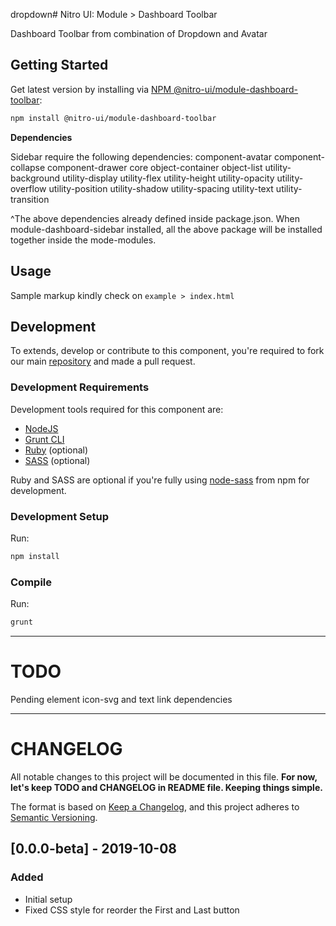 dropdown# Nitro UI: Module > Dashboard Toolbar

Dashboard Toolbar from combination of Dropdown and Avatar

## Getting Started

Get latest version by installing via [NPM @nitro-ui/module-dashboard-toolbar](https://www.npmjs.com/package/@nitro-ui/module-dashboard-toolbar):

```sh
npm install @nitro-ui/module-dashboard-toolbar
```
**Dependencies**


Sidebar require the following dependencies:
component-avatar
component-collapse
component-drawer
core
object-container
object-list
utility-background
utility-display
utility-flex
utility-height
utility-opacity
utility-overflow
utility-position
utility-shadow
utility-spacing
utility-text
utility-transition

^The above dependencies already defined inside package.json. When module-dashboard-sidebar installed, all the above package will be installed together inside the mode-modules.

## Usage

Sample markup kindly check on `example > index.html`


## Development

To extends, develop or contribute to this component, you're required to fork our main [repository](https://github.com/icarasia-engineering/nitro-ui) and made a pull request.

### Development Requirements

Development tools required for this component are:

- [NodeJS](https://nodejs.org/en/)
- [Grunt CLI](https://gruntjs.com)
- [Ruby](https://www.ruby-lang.org/en/) (optional)
- [SASS](https://sass-lang.com) (optional)

Ruby and SASS are optional if you're fully using [node-sass](https://github.com/sass/node-sass) from npm for development.

### Development Setup

Run:

```sh
npm install
```

### Compile

Run:

```sh
grunt
```
---

# TODO

Pending element icon-svg and text link dependencies

---

# CHANGELOG

All notable changes to this project will be documented in this file. **For now, let's keep TODO and CHANGELOG in README file. Keeping things simple.**

The format is based on [Keep a Changelog](https://keepachangelog.com/en/1.0.0/),
and this project adheres to [Semantic Versioning](https://semver.org/spec/v2.0.0.html).

## [0.0.0-beta] - 2019-10-08
### Added
- Initial setup
- Fixed CSS style for reorder the First and Last button
